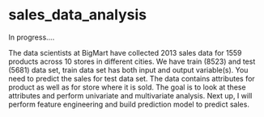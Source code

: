 # sales_data_analysis

In progress....

The data scientists at BigMart have collected 2013 sales data for 1559 products across 10 stores in different cities. We have train (8523) and test (5681) data set, train data set has both input and output variable(s). You need to predict the sales for test data set. The data contains attributes for product as well as for store where it is sold. The goal is to look at these attributes and perform univariate and multivariate analysis. Next up, I will perform feature engineering and build prediction model to predict sales. 
